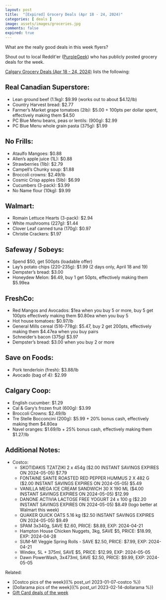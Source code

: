 ```yaml
---
layout: post
title:  "[Expired] Grocery Deals (Apr 18 - 24, 2024)"
categories: [ deals ]
image: assets/images/groceries.jpg
comments: false
expired: true
---
```


What are the really good deals in this week flyers?

Shout out to local Reddit'er ([PurpleGeek](https://www.reddit.com/user/PurpleGeek/)) who has publicly posted grocery deals for the week.

[Calgary Grocery Deals (Apr 18 - 24, 2024)](https://www.reddit.com/r/Calgary/comments/1c6pxoi/calgary_grocery_deals_april_18_to_24_2024/) lists the following:

## Real Canadian Superstore:
- Lean ground beef (1.1kg): $9.99 (works out to about $4.12/lb)
- Country Harvest bread: $2.77
- Farmer’s Market grape tomatoes (2lb): $5.00 + 100pts per dollar spent, effectively making them $4.50
- PC Blue Menu beans, peas or lentils: (900g): $2.99
- PC Blue Menu whole grain pasta (375g): $1.99

## No Frills:
- Ataulfo Mangoes: $0.88
- Allen’s apple juice (1L): $0.88
- Strawberries (1lb): $2.79
- Campell’s Chunky soup: $1.88
- Broccoli crowns: $2.49/lb
- Cosmic Crisp apples (5lb): $6.99
- Cucumbers (3-pack): $3.99
- No Name flour (10kg): $9.99

## Walmart:
- Romain Lettuce Hearts (3-pack): $2.94
- White mushrooms (227g): $1.44
- Clover Leaf canned tuna (170g): $0.97
- Christie Crackers: $1.97

## Safeway / Sobeys:
- Spend $50, get 500pts (loadable offer)
- Lay’s potato chips (220-235g): $1.99 (2 days only, April 18 and 19)
- Dempster’s bread: $3.00
- Honeydew Melon: $6.49, buy 1 get 50pts, effectively making them $5.99ea

## FreshCo:
- Red Mangos and Avocados: $1ea when you buy 5 or more, buy 5 get 100pts effectively making them $0.80ea when you buy 5
- Hot house tomatoes: $0.97/lb
- General Mills cereal (516-778g): $5.47, buy 2 get 200pts, effectively making them $4.47ea when you buy pairs
- Schneider’s bacon (375g) $3.97
- Dempster’s bread: $3.00 when you buy 2 or more

## Save on Foods:
- Pork tenderloin (fresh): $3.88/lb
- Avocado (bag of 4): $2.99

## Calgary Coop:
- English cucumber: $1.29
- Cal & Gary’s frozen fruit (600g): $3.99
- Broccoli Crowns: $2.49/lb
- Tre Stelle Bocconcini (200g): $5.99 + 20% bonus cash, effectively making them $4.80ea
- Navel oranges: $1.69/lb + 25% bonus cash, effectively making them $1.27/lb

## Additional Notes:
- Costco:
    - SKOTIDAKIS TZATZIKI 2 x 454g ($2.00 INSTANT SAVINGS EXPIRES ON 2024-05-05) $7.79
    - FONTAINE SANTE ROASTED RED PEPPER HUMMUS 2 X 482 G ($2.00 INSTANT SAVINGS EXPIRES ON 2024-05-05) $5.49
    - VANILLA MEGA ICE CREAM SANDWICH 30 X 190 ML ($4.00 INSTANT SAVINGS EXPIRES ON 2024-05-05) $12.99
    - DANONE ACTIVIA LACTOSE FREE YOGURT 24 x 100 g ($2.20 INSTANT SAVINGS EXPIRES ON 2024-05-05) $8.49 (Iogo better at Walmart this week)
    - QUAKER QUICK OATS 5.16 kg ($2.50 INSTANT SAVINGS EXPIRES ON 2024-05-05) $9.49
    - SPAM 3x340g, SAVE $2.60, PRICE: $8.89, EXP: 2024-04-21
    - Hampton House Chicken Nuggets, 3kg, SAVE $5, PRICE: $18.99, EXP: 2024-04-28
    - SUM-M! Veggie Spring Rolls - SAVE $2.50, PRICE: $7.99, EXP: 2024-04-21
    - Windex, 5L + 375ml, SAVE $5, PRICE: $12.99, EXP: 2024-05-05
    - Dawn PowerWash, 3x473ml, SAVE $2.50, PRICE: $9.99, EXP: 2024-05-05

Related:
 - [Costco pics of the week]({% post_url 2023-01-07-costco %})
 - [Dollarama pics of the week]({% post_url 2023-02-14-dollarama %})
 - [Gift Card deals of the week](https://forums.redflagdeals.com/various-retailers-gift-cards-deals-discounts-2024-2666408)

 